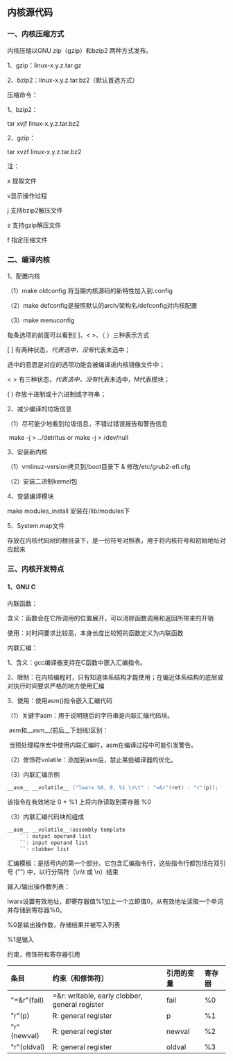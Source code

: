 ## 内核源代码

### 一、内核压缩方式

内核压缩以GNU zip（gzip）和bzip2 两种方式发布。

1、gzip：linux-x.y.z.tar.gz

2、bzip2：linux-x.y.z.tar.bz2（默认首选方式）

压缩命令：

1、bzip2：

tar xvjf linux-x.y.z.tar.bz2

2、gzip：

tar xvzf linux-x.y.z.tar.bz2

注：

x 提取文件

v显示操作过程

j 支持bzip2解压文件

z 支持gzip解压文件

f 指定压缩文件



### 二、编译内核

1、配置内核

（1）make oldconfig 将当期内核源码的新特性加入到.config

（2）make defconfig是按照默认的arch/架构名/defconfig对内核配置

（3）make menuconfig

每条选项的前面可以看到[ ]、< >、（ ）三种表示方式

[ ] 有两种状态，*代表选中，没有*代表未选中；

选中的意思是对应的选项功能会被编译进内核镜像文件中；

< > 有三种状态，*代表选中，没有*代表未选中，M代表模块；

( ) 存放十进制或十六进制或字符串；



2、减少编译的垃圾信息

（1）尽可能少地看到垃圾信息，不错过错误报告和警告信息

​	make -j > ../detritus or make -j > /dev/null



3、安装新内核

（1）vmlinuz-version拷贝到/boot目录下 & 修改/etc/grub2-efi.cfg

（2）安装二进制kernel包



4、安装编译模块

make modules_install 安装在/lib/modules下



5、System.map文件

存放在内核代码树的根目录下，是一份符号对照表，用于将内核符号和初始地址对应起来



### 三、内核开发特点

#### 1、GNU C

内联函数：

含义：函数会在它所调用的位置展开，可以消除函数调用和返回所带来的开销

使用：对时间要求比较高，本身长度比较短的函数定义为内联函数



内联汇编：

1、含义：gcc编译器支持在C函数中嵌入汇编指令。

2、限制：在内核编程时，只有知道体系结构才能使用；在偏近体系结构的底层或对执行时间要求严格的地方使用汇编

3、使用：使用asm()指令嵌入汇编代码

（1）关键字asm：用于说明随后的字符串是内联汇编代码块。

​	asm和__asm__(前后__下划线)区别：

​	当预处理程序宏中使用内联汇编时，asm在编译过程中可能引发警告。

（2）修饰符volatile：添加到asm后，禁止某些编译器的优化。

（3）内联汇编示例

```c
__asm__ __volatile__ ("lwarx %0, 0, %1 \n\t" : "=&r"(ret) : "r"(p));
```

该指令在有效地址 0 + %1 上将内存读取到寄存器 %0

（3）内联汇编代码块的组成

```c
__asm__ __volatile__(assembly template
    ``: output operand list
    ``: input operand list
    ``: clobber list
```

汇编模板：是括号内的第一个部分。它包含汇编指令行，这些指令行都包括在双引号 ("") 中，以行分隔符（\n\t 或 \n）结束

输入/输出操作数列表：

lwarx设置有效地址，即寄存器值%1加上一个立即值0，从有效地址读取一个单词并存储到寄存器%0。

%0是输出操作数，存储结果并被写入列表

%1是输入

约束，修饰符和寄存器引用

| 条目        | 约束（和修饰符）                               | 引用的变量 | 寄存器 |
| :---------- | :--------------------------------------------- | :--------- | :----- |
| "=&r"(fail) | =&r: writable, early clobber, general register | fail       | %0     |
| "r"(p)      | R: general register                            | p          | %1     |
| "r"(newval) | R: general register                            | newval     | %2     |
| "r"(oldval) | R: general register                            | oldval     | %3     |



